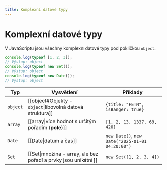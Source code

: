 ```yaml
---
title: Komplexní datové typy
---
```

# Komplexní datové typy
V JavaScriptu jsou všechny komplexní datové typy pod pokličkou `object`.

```javascript
console.log(typeof [1, 2, 3]);
// Výstup: object
console.log(typeof new Set());
// Výstup: object
console.log(typeof new Date());
// Výstup: object
```

| Typ      | Vysvětlení                                                      | Příklady                                        |
| -------- | --------------------------------------------------------------- | ----------------------------------------------- |
| `object` | [[object#Objekty - `object`\|libovolná datová struktura]]       | `{title: "FE!N", isBanger: true}`               |
| `array`  | [[array\|více hodnot s určitým pořadím (**pole**)]]             | `[1, 2, 13, 1337, 69, 420]`                     |
| `Date`   | [[Date\|datum a čas]]                                           | `new Date()`, `new Date("2025-01-01 04:20:00")` |
| `Set`    | [[Set\|množina - array, ale bez pořadí a prvky jsou unikátní ]] | `new Set([1, 2, 3, 4])`                         |
